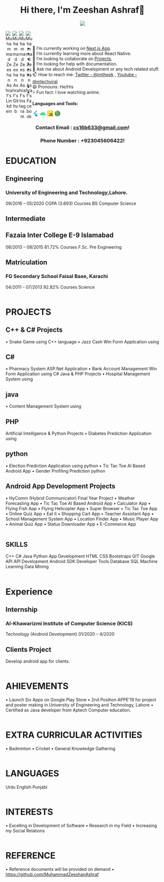  <div align="center">
    <h1> Hi there, I'm Zeeshan Ashraf🚀<a href="#"></h1>
  </div>
<p align="center">
<a href="https://github.com/MuhammadZeeshanAshraf"><img src="https://readme-typing-svg.herokuapp.com?lines=NodeJs+And+NestJs+Developer;Senior+Backend+Engineer;AWS+And+Oracle+Cloud+Developer;MERN+STACK+Developer&center=true&width=500&height=50"></a>
  
<div  align="center">
 <a href="https://www.linkedin.com/in/zeeshan-ashraf-3279a6168">
  <img align="left" alt="Muhammad Zeeshan Ashraf's Linkdein" width="22px" src="https://cdn.jsdelivr.net/npm/simple-icons@v3/icons/linkedin.svg" />
</a>
<a href="https://github.com/MuhammadZeeshanAshraf">
  <img align="left" alt="Muhammad Zeeshan Ashraf's Github" width="22px" src="https://cdn.jsdelivr.net/npm/simple-icons@v3/icons/github.svg" />
</a>

<a href="https://www.instagram.com/zeeshan.ashraf633/">
  <img align="left" alt="Muhammad Zeeshan Ashraf's Instagram" width="22px" src="https://cdn.jsdelivr.net/npm/simple-icons@v3/icons/instagram.svg" />
</a>
<a href="https://web.facebook.com/zeeshan.ashraf.9699523">
  <img align="left" alt="Muhammad Zeeshan Ashraf's Facebook" width="22px" src="https://cdn.jsdelivr.net/npm/simple-icons@v3/icons/facebook.svg" />
</a>
 </div>



<br/>
<br/>



- 🔭 I’m currently working on [Next.js App](https://github.com/MuhammadZeeshanAshraf/ArcDevelopment).
- 🌱 I’m currently learning more about React Native.
- 👯 I’m looking to collaborate on [Projects]().
- 🤔 I’m looking for help with documentation.
- 💬 Ask me about Android Development or any tech related stuff.
- 📫 How to reach me: [Twitter - @imthepk](https://twitter.com/imthepk) , [Youtube - @mtechviral](https://youtube.com/mtechviral)
- 😄 Pronouns: He/His
- ⚡ Fun fact: I love watching anime.



**Languages and Tools:**  

<code><img height="20" src="https://raw.githubusercontent.com/github/explore/80688e429a7d4ef2fca1e82350fe8e3517d3494d/topics/flutter/flutter.png"></code>
<code><img height="20" src="https://raw.githubusercontent.com/github/explore/80688e429a7d4ef2fca1e82350fe8e3517d3494d/topics/android/android.png"></code>
<code><img height="20" src="https://raw.githubusercontent.com/github/explore/80688e429a7d4ef2fca1e82350fe8e3517d3494d/topics/javascript/javascript.png"></code>
<code><img height="20" src="https://raw.githubusercontent.com/github/explore/80688e429a7d4ef2fca1e82350fe8e3517d3494d/topics/nodejs/nodejs.png"></code>    



<div align="center">

### Contact Email : cs16b633@gmail.com!
### Phone Number  : +923045606422!

</div>
<div align="left">

# EDUCATION
## Engineering
### University of Engineering and Technology,Lahore.
<p>09/2016 – 05/2020 CGPA (3.693)
Courses
BS Computer Science
 </p>
 
## Intermediate
## Fazaia Inter College E-9 Islamabad
 <p>08/2013 – 08/2015 81.72%
Courses
F.Sc. Pre Engineering
   </p>
  
## Matriculation
### FG Secondary School Faisal Base, Karachi
04/2011 – 07/2013 92.82%
Courses
Science
<br/>
<br/>
# PROJECTS
## C++ & C# Projects
• Snake Game using C++ language
• Jazz Cash Win Form Application using
## C#
• Pharmacy System ASP.Net Application
• Bank Account Management Win Form
Application using C#
 Java & PHP Projects
• Hospital Management System using
## java
• Content Management System using
## PHP
Artificial Intelligence & Python Projects
• Diabetes Prediction Application using
## python
• Election Prediction Application using
python
• Tic Tac Toe AI Based Android App
• Gender Profiling Prediction python
## Android App Development Projects
• HyComm (Hybrid Communicator) Final
Year Project
• Weather Forecasting App
• Tic Tac Toe AI Based Android App
• Calculator App
• Flying Fish App
• Flying Helicopter App
• Super Browser
• Tic Tac Toe App
• Online Quiz App
• Eat it
• Shopping Cart App
• Teacher Assistant App
• School Management System App
• Location Finder App
• Music Player App
• Animal Quiz App
• Status Downloader App
• E-Commerce App
<br/>
<br/>
## SKILLS
C++ C# Java Python App Development
HTML CSS Bootstraps GIT Google API
 API Development Android SDK Developer Tools
 Database SQL Machine Learning Data Mining
 <br/>
<br/>
# Experience
## Internship
### Al-Khawarizmi Institute of Computer Science (KICS)
Technology (Android Development)
01/2020 – 4/2020
## Clients Project
Develop android app for clients.
<br/>
<br/>
# AHIEVEMENTS
• Launch Six Apps on Google Play Store
• 2nd Position APPE’19 for project and poster making
in University of Engineering and Technology, Lahore
• Certified as Java developer from Aptech Computer
education.
<br/>
<br/>
# EXTRA CURRICULAR ACTIVITIES
• Badminton
• Cricket
• General Knowledge Gathering
<br/>
<br/>
# LANGUAGES
Urdu
English
Punjabi
<br/>
<br/>
# INTERESTS
• Excelling in Development of Software
• Research in my Field
• Increasing my Social Relations
<br/>
<br/>
# REFERENCE
• Reference documents will be provided on demand
• https://github.com/MuhammadZeeshanAshraf

</div>

